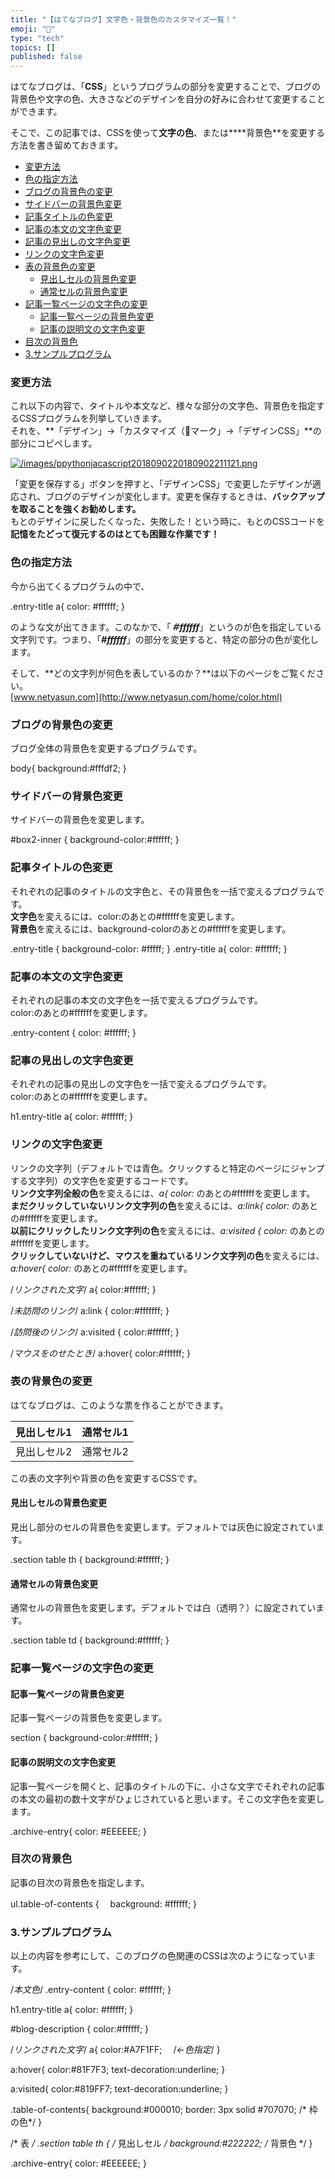 ```yaml
---
title: "【はてなブログ】文字色・背景色のカスタマイズ一覧！"
emoji: "🤖"
type: "tech"
topics: []
published: false
---
```


はてなブログは、「**CSS**」というプログラムの部分を変更することで、ブログの背景色や文字の色、大きさなどのデザインを自分の好みに合わせて変更することができます。

そこで、この記事では、CSSを使って**文字の色**、または****背景色**を変更する方法を書き留めておきます。

* [変更方法](#変更方法)
* [色の指定方法](#色の指定方法)
* [ブログの背景色の変更](#ブログの背景色の変更)
* [サイドバーの背景色変更](#サイドバーの背景色変更)
* [記事タイトルの色変更](#記事タイトルの色変更)
* [記事の本文の文字色変更](#記事の本文の文字色変更)
* [記事の見出しの文字色変更](#記事の見出しの文字色変更)
* [リンクの文字色変更](#リンクの文字色変更)
* [表の背景色の変更](#表の背景色の変更)  
   * [見出しセルの背景色変更](#見出しセルの背景色変更)  
   * [通常セルの背景色変更](#通常セルの背景色変更)
* [記事一覧ページの文字色の変更](#記事一覧ページの文字色の変更)  
   * [記事一覧ページの背景色変更](#記事一覧ページの背景色変更)  
   * [記事の説明文の文字色変更](#記事の説明文の文字色変更)
* [目次の背景色](#目次の背景色)
* [3.サンプルプログラム](#3サンプルプログラム)

### 変更方法

これ以下の内容で、タイトルや本文など、様々な部分の文字色、背景色を指定するCSSプログラムを列挙していきます。  
それを、**「デザイン」→「カスタマイズ（🔧マーク」→「デザインCSS」**の部分にコピペします。

[![/images/ppythonjacascript2018090220180902211121.png](/images/ppythonjacascript2018090220180902211121.png)](/images/ppythonjacascript2018090220180902211121.png)  
  
「変更を保存する」ボタンを押すと、「デザインCSS」で変更したデザインが適応され、ブログのデザインが変化します。変更を保存するときは、**バックアップを取ることを強くお勧めします。**  
もとのデザインに戻したくなった、失敗した！という時に、もとのCSSコードを**記憶をたどって復元するのはとても困難な作業です！**

### 色の指定方法

今から出てくるプログラムの中で、

.entry-title a{
  color: #ffffff;
}

のような文が出てきます。このなかで、「_**＃ffffff**_」というのが色を指定している文字列です。つまり、「_**#ffffff**_」の部分を変更すると、特定の部分の色が変化します。

そして、**どの文字列が何色を表しているのか？**は以下のページをご覧ください。  
[www.netyasun.com](http://www.netyasun.com/home/color.html)
  
  
### ブログの背景色の変更

ブログ全体の背景色を変更するプログラムです。

body{
    background:#fffdf2;
}

  
### サイドバーの背景色変更

サイドバーの背景色を変更します。

#box2-inner {
    background-color:#ffffff;
}
  
  
### 記事タイトルの色変更

それぞれの記事のタイトルの文字色と、その背景色を一括で変えるプログラムです。  
**文字色**を変えるには、color:のあとの#ffffffを変更します。  
**背景色**を変えるには、background-colorのあとの#ffffffを変更します。

.entry-title {
   background-color: #fffff;
}
.entry-title a{
  color: #ffffff;
}
  
  
### 記事の本文の文字色変更

それぞれの記事の本文の文字色を一括で変えるプログラムです。  
color:のあとの#ffffffを変更します。

.entry-content {
    color: #ffffff;
}
  
  
### 記事の見出しの文字色変更

それぞれの記事の見出しの文字色を一括で変えるプログラムです。  
color:のあとの#ffffffを変更します。

h1.entry-title a{
color: #ffffff;
}
  
  
### リンクの文字色変更

リンクの文字列（デフォルトでは青色。クリックすると特定のページにジャンプする文字列）の文字色を変更するコードです。  
**リンク文字列全般の色**を変えるには、_a{ color:_ のあとの#ffffffを変更します。  
**まだクリックしていないリンク文字列の色**を変えるには、_a:link{ color:_ のあとの#ffffffを変更します。  
**以前にクリックしたリンク文字列の色**を変えるには、_a:visited { color:_ のあとの#ffffffを変更します。  
**クリックしていないけど、マウスを重ねているリンク文字列の色**を変えるには、_a:hover{ color:_ のあとの#ffffffを変更します。  
  
/*リンクされた文字*/
a{
    color:#ffffff; 
}

/*未訪問のリンク*/
a:link {
    color:#fffffff;
}

/*訪問後のリンク*/
a:visited {
    color:#ffffff;
}

/*マウスをのせたとき*/
a:hover{
     color:#ffffff;
}
  
  
### 表の背景色の変更

はてなブログは、このような票を作ることができます。

| 見出しセル1 | 通常セル1 |
| ------ | ----- |
| 見出しセル2 | 通常セル2 |

この表の文字列や背景の色を変更するCSSです。

#### 見出しセルの背景色変更

見出し部分のセルの背景色を変更します。デフォルトでは灰色に設定されています。

.section table th {
     background:#ffffff; 
}
  
  
#### 通常セルの背景色変更

通常セルの背景色を変更します。デフォルトでは白（透明？）に設定されています。

.section table td {
    background:#ffffff; 
}

  
### 記事一覧ページの文字色の変更

#### 記事一覧ページの背景色変更

記事一覧ページの背景色を変更します。

section {
    background-color:#ffffff;
}
  
  
#### 記事の説明文の文字色変更

記事一覧ページを開くと、記事のタイトルの下に、小さな文字でそれぞれの記事の本文の最初の数十文字がひょじされていると思います。そこの文字色を変更します。

.archive-entry{
    color: #EEEEEE;
}
  
  
### 目次の背景色

記事の目次の背景色を指定します。

ul.table-of-contents {
　background: #ffffff;
}

### 3.サンプルプログラム

以上の内容を参考にして、このブログの色関連のCSSは次のようになっています。

/*本文色*/
.entry-content {
    color: #ffffff;
}

h1.entry-title a{
color: #ffffff;
}

#blog-description {
     color:#ffffff;
}

/*リンクされた文字*/
a{
  color:#A7F1FF; 　/*←色指定*/
}

a:hover{
color:#81F7F3;
text-decoration:underline;
}

a:visited{
color:#819FF7;
text-decoration:underline;
}

.table-of-contents{
background:#000010;
 border: 3px solid #707070; /* 枠の色*/
}


/* 表 */
.section table th { /* 見出しセル */
 background:#222222; /* 背景色 */
}

.archive-entry{
    color: #EEEEEE;
}
